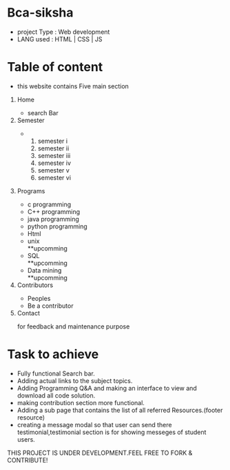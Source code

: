 # Bca-siksha
- project Type : Web development
- LANG used : HTML | CSS | JS
# Table of content
- this website contains Five main section 
<ol>
  <li>Home</li>
  <ul><li>search Bar</li></ul>
  <li>Semester</li>
  <ul>
    <li>
      <ol>
        <li>semester i</li>
        <li>semester ii</li>
        <li>semester iii</li>
        <li>semester iv</li>
        <li>semester v</li>
        <li>semester vi</li>
      <ol>
    </li>
  </ul>
  <li>Programs</li>
     <ul>
       <li>c programming</li>
       <li>C++ programming</li>
       <li>java programming</li>
       <li>python programming</li>
       <li>Html</li>
       <li>unix</li>**upcomming
       <li>SQL</li>**upcomming
       <li>Data mining</li>**upcomming
     </ul>
  <li>Contributors</li>
     <ul>
       <li>Peoples</li>
       <li>Be a contributor</li>
     </ul>
  <li>Contact</li>
     <p>for feedback and maintenance purpose</p>
</ol>

# Task to achieve
- Fully functional Search bar.
- Adding actual links to the subject topics.
- Adding Programming Q&A and making an interface to view and download all code solution.
- making contribution section more functional.
- Adding a sub page that contains the list of all referred Resources.(footer resource)
- creating a message modal so that user can send there testimonial,testimonial section is for showing messeges of student users.

THIS PROJECT IS UNDER DEVELOPMENT.FEEL FREE TO FORK & CONTRIBUTE!     

